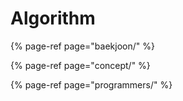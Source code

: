 # Algorithm

{% page-ref page="baekjoon/" %}

{% page-ref page="concept/" %}

{% page-ref page="programmers/" %}



